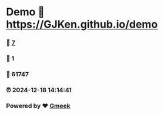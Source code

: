 # Demo :link: https://GJKen.github.io/demo 
### :page_facing_up: [7](https://GJKen.github.io/demo/tag.html) 
### :speech_balloon: 1 
### :hibiscus: 61747 
### :alarm_clock: 2024-12-18 14:14:41 
### Powered by :heart: [Gmeek](https://github.com/Meekdai/Gmeek)
